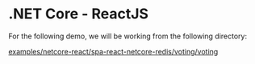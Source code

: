 # .NET Core - ReactJS

For the following demo, we will be working from the following directory:

[examples/netcore-react/spa-react-netcore-redis/voting/voting](examples/netcore-react/spa-react-netcore-redis/voting/voting)
